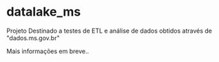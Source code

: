 # datalake_ms
Projeto Destinado a testes de ETL e análise de dados obtidos através de "dados.ms.gov.br"

Mais informações em breve..
